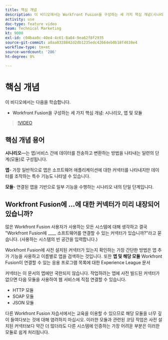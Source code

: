 ```yaml
---
title: 핵심 개념
description: 이 비디오에서는 Workfront Fusion을 구성하는 세 가지 핵심 개념(시나리오, 앱 및 모듈)을 [!DNL Adobe Workfront Fusion].
activity: use
doc-type: feature video
team: Technical Marketing
kt: 9000
exl-id: c04baa0c-40e4-4c61-8a04-9ea62f8f2935
source-git-commit: a0aa8328842d2db1235edc42664eb0b18f4038e4
workflow-type: tm+mt
source-wordcount: '286'
ht-degree: 0%

---
```


# 핵심 개념

이 비디오에서는 다음을 학습합니다.

* Workfront Fusion을 구성하는 세 가지 핵심 개념: 시나리오, 앱 및 모듈

>[!VIDEO](https://video.tv.adobe.com/v/335260/?quality=12)

## 핵심 개념 용어

**시나리오**—는 앱/서비스 간에 데이터를 전송하고 변환하는 방법을 나타내는 일련의 단계(모듈)로 구성됩니다.

**앱**- 가장 일반적으로 앱은 소프트웨어 애플리케이션에 대한 커넥터를 나타내지만 데이터를 조작하는 특수 기능도 나타낼 수 있습니다.

**모듈**- 연결된 앱을 기반으로 일부 기능을 수행하는 시나리오 내의 단일 단계입니다.

## Workfront Fusion에 ...에 대한 커넥터가 미리 내장되어 있습니까?

많은 Workfront Fusion 사용자가 사용하는 모든 시스템에 대해 생각하고 결국 &quot;Workfront Fusion에 ____ 소프트웨어를 연결할 수 있는 커넥터가 있습니까?&quot;라고 묻습니다. (사용하는 시스템의 빈 공간을 입력합니다.)

Workfront Fusion에 사전 설치된 커넥터가 있는지 확인하는 가장 간단한 방법은 앱 추가 기능을 사용하고 이름별로 앱을 검색하는 것입니다. 또한 **앱 및 해당 모듈** Workfront Fusion이 연결할 수 있는 응용 프로그램 목록에 대한 Experience League 문서

커넥터는 이 문서의 앱에만 국한되지 않습니다. 작업하려는 앱에 사전 빌드된 커넥터가 없으면 다음 모듈을 사용하여 웹 서비스에 직접 연결할 수 있습니다.

* HTTP 모듈
* SOAP 모듈
* JSON 모듈

다른 Workfront Fusion 자습서에서는 교육을 이용할 수 있으므로 해당 모듈을 너무 깊이 들여다보는 것에 대해 염려하지 마십시오. 이러한 모듈과 관련된 코딩 작업은 사전 설치된 커넥터보다 약간 더 많더라도 다른 시스템에 인증하는 가장 어려운 부분은 이러한 모듈로 쉽게 처리됩니다.
